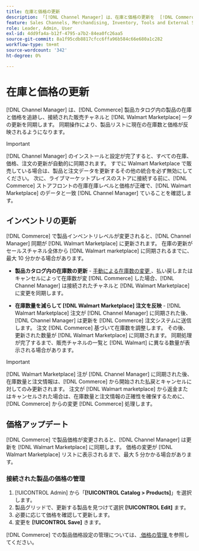 ```yaml
---
title: 在庫と価格の更新
description: 「[!DNL Channel Manager] は、在庫と価格の更新を  [!DNL Commerce]  ストアと  [!DNL Walmart Marketplace]  間で同期するので、 [!DNL Commerce]  管理者」から販売チャネルの運用を管理できます」
feature: Sales Channels, Merchandising, Inventory, Tools and External Services
role: Leader, Admin, User
exl-id: 4dd9fa4a-b12f-4795-a7b2-84ea0fc26aa5
source-git-commit: 8a1f95cdb8817cfcc6ffa96b584c66e680a1c282
workflow-type: tm+mt
source-wordcount: '342'
ht-degree: 0%

---
```


# 在庫と価格の更新

[!DNL Channel Manager] は、[!DNL Commerce] 製品カタログ内の製品の在庫と価格を追跡し、接続された販売チャネルと [!DNL Walmart Marketplace] ータの更新を同期します。 同期操作により、製品リストに現在の在庫数と価格が反映されるようになります。


>[!IMPORTANT]
>
>[!DNL Channel Manager] のインストールと設定が完了すると、すべての在庫、価格、注文の更新が自動的に同期されます。 すでに Walmart Marketplace で販売している場合は、製品と注文データを更新するその他の統合を必ず無効にしてください。 次に、ライブマーケットプレイスのストアに接続する前に、[!DNL Commerce] ストアフロントの在庫在庫レベルと価格が正確で、[!DNL Walmart Marketplace] のデータと一致 [!DNL Channel Manager] ていることを確認します。


## インベントリの更新

[!DNL Commerce] で製品インベントリレベルが変更されると、[!DNL Channel Manager] 同期が [!DNL Walmart Marketplace] に更新されます。 在庫の更新がセールスチャネル全体から [!DNL Walmart marketplace] に同期されるまでに、最大 10 分かかる場合があります。

* **製品カタログ内の在庫数の更新** - [ 手動による在庫数の変更 ](https://experienceleague.adobe.com/docs/commerce-admin/inventory/quantities/quantities-assign-per-product.html)、払い戻しまたはキャンセルによって在庫数が変 [!DNL Commerce] した場合、[!DNL Channel Manager] は接続されたチャネルと [!DNL Walmart Marketplace] に変更を同期します。

* **在庫数量を減らして [!DNL Walmart Marketplace] 注文を反映** - [!DNL Walmart Marketplace] 注文が [!DNL Channel Manager] に同期された後、[!DNL Channel Manager] は更新を [!DNL Commerce] 注文システムに送信します。 注文 [!DNL Commerce] 基づいて在庫数を調整します。 その後、更新された数量が [!DNL Walmart Marketplace] に同期されます。 同期処理が完了するまで、販売チャネルの一覧と [!DNL Walmart] に異なる数量が表示される場合があります。

>[!IMPORTANT]
>
>[!DNL Walmart Marketplace] 注が [!DNL Channel Manager] に同期された後、在庫数量と注文情報は、[!DNL Commerce] から開始された払戻とキャンセルに対してのみ更新されます。 注文が [!DNL Walmart marketplace] から返金またはキャンセルされた場合は、在庫数量と注文情報の正確性を確保するために、[!DNL Commerce] からの変更 [!DNL Commerce] 処理します。

## 価格アップデート

[!DNL Commerce] で製品価格が変更されると、[!DNL Channel Manager] は更新を [!DNL Walmart Marketplace] に同期します。 価格の変更が [!DNL Walmart Marketplace] リストに表示されるまで、最大 5 分かかる場合があります。

### 接続された製品の価格の管理

1. [!UICONTROL Admin] から「**[!UICONTROL Catalog > Products]**」を選択します。
1. 製品グリッドで、更新する製品を見つけて選択 **[!UICONTROL Edit]** ます。
1. 必要に応じて価格を確認して更新します。
1. 変更を **[!UICONTROL Save]** きます。

[!DNL Commerce] での製品価格設定の管理については、[ 価格の管理 ](https://experienceleague.adobe.com/docs/commerce-admin/catalog/products/pricing/pricing-advanced.html) を参照してください。
